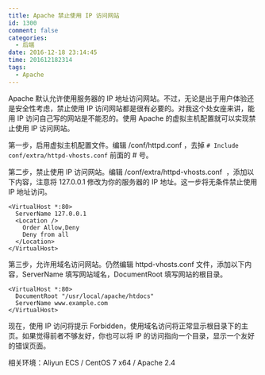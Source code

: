 ```yaml
---
title: Apache 禁止使用 IP 访问网站
id: 1300
comment: false
categories:
  - 后端
date: 2016-12-18 23:14:45
time: 201612182314
tags:
  - Apache
---
```


Apache 默认允许使用服务器的 IP 地址访问网站。不过，无论是出于用户体验还是安全性考虑，禁止使用 IP 访问网站都是很有必要的。对我这个处女座来讲，能用 IP 访问自己写的网站是不能忍的。使用 Apache 的虚拟主机配置就可以实现禁止使用 IP 访问网站。<!--more-->

第一步，启用虚拟主机配置文件。编辑 /conf/httpd.conf ，去掉 `# Include conf/extra/httpd-vhosts.conf` 前面的 # 号。

第二步，禁止使用 IP 访问网站。编辑 /conf/extra/httpd-vhosts.conf  ，添加以下内容，注意将 127.0.0.1 修改为你的服务器的 IP 地址。这一步将无条件禁止使用 IP 地址访问。

```
<VirtualHost *:80>
  ServerName 127.0.0.1
  <Location />
    Order Allow,Deny
    Deny from all
  </Location>
</VirtualHost>
```

第三步，允许用域名访问网站。仍然编辑 httpd-vhosts.conf 文件，添加以下内容，ServerName 填写网站域名，DocumentRoot 填写网站的根目录。

```
<VirtualHost *:80>
  DocumentRoot "/usr/local/apache/htdocs"
  ServerName www.example.com
</VirtualHost>
```

现在，使用 IP 访问将提示 Forbidden，使用域名访问将正常显示根目录下的主页。如果觉得前者不够友好，你也可以将 IP 的访问指向一个目录，显示一个友好的错误页面。

相关环境：Aliyun ECS / CentOS 7 x64 / Apache 2.4